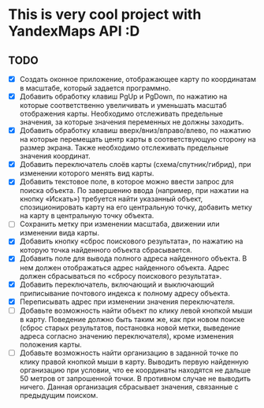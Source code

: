 # This is very cool project with YandexMaps API :D

## TODO

- [x] Создать оконное приложение, отображающее карту по координатам в масштабе, который задается программно.
- [x] Добавить обработку клавиш PgUp и PgDown, по нажатию на которые соответственно увеличивать и уменьшать масштаб отображения карты. Необходимо отслеживать предельные значения, за которые значения переменных не должны заходить.
- [x] Добавить обработку клавиш вверх/вниз/вправо/влево, по нажатию на которые перемещать центр карты в соответствующую сторону на размер экрана. Также необходимо отслеживать предельные значения координат.
- [x] Добавить переключатель слоёв карты (схема/спутник/гибрид), при изменении которого менять вид карты.
- [x] Добавить текстовое поле, в которое можно ввести запрос для поиска объекта. По завершению ввода (например, при нажатии на кнопку «Искать») требуется найти указанный объект, спозиционировать карту на его центральную точку, добавить метку на карту в центральную точку объекта.
- [ ] Сохранить метку при изменении масштаба, движении или изменении вида карты.
- [x] Добавить кнопку «сброс поискового результата», по нажатию на которую точка найденного объекта сбрасывается.
- [x] Добавить поле для вывода полного адреса найденного объекта. В нем должен отображаться адрес найденного объекта. Адрес должен сбрасываться по «сбросу поискового результата».
- [x] Добавить переключатель, включающий и выключающий приписывание почтового индекса к полному адресу объекта.
- [x] Переписывать адрес при изменении значения переключателя.
- [ ] Добавьте возможность найти объект по клику левой кнопкой мыши в карту. Поведение должно быть таким же, как при новом поиске (сброс старых результатов, постановка новой метки, выведение адреса согласно значению переключателя), кроме изменения положения карты.
- [ ] Добавьте возможность найти организацию в заданной точке по клику правой кнопкой мыши в карту. Выводить первую найденную организацию при условии, что ее координаты находятся не дальше 50 метров от запрошенной точки. В противном случае не выводить ничего. Данная организация сбрасывает значения, связанные с предыдущим поиском.
